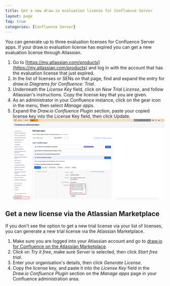 ```yaml
---
title: Get a new draw.io evaluation license for Confluence Server
layout: page
faq: true
categories: [Confluence Server]
---
```


You can generate up to three evaluation licenses for Confluence Server apps. If your draw.io evaluation license has expired you can get a new evaluation license through Atlassian.

1. Go to [https://my.atlassian.com/products](https://my.atlassian.com/products) and log in with the account that has the evaluation license that just expired.
2. In the list of licenses or SENs on that page, find and expand the entry for _draw.io Diagrams for Confluence: Trial_.
3. Underneath the _License Key_ field, click on _New Trial License_, and follow Atlassian's instructions. Copy the license key that you are given.
4. As an administrator in your Confluence instance, click on the gear icon in the menu, then select _Manage apps_.
5. Expand the _Draw.io Confluence Plugin_ section, paste your copied license key into the License Key field, then click Update.
<br /><img src="/assets/img/blog/update-license-drawio-confluence-server.png" width="600" alt="Update the draw.io license in Confluence Server">

## Get a new license via the Atlassian Marketplace

If you don't see the option to get a new trial license via your list of licenses, you can generate a new trial license via the Atlassian Marketplace.

1. Make sure you are logged into your Atlassian account and go to [draw.io for Confluence on the Atlassian Marketplace](https://marketplace.atlassian.com/apps/1210933/draw-io-diagrams-for-confluence?hosting=server&tab=overview).
2. Click on _Try it free_, make sure _Server_ is selected, then click _Start free trial_.
3. Enter your organisation's details, then click _Generate License_.
4. Copy the license key, and paste it into the _License Key_ field in the _Draw.io Confluence Plugin_ section on the _Manage apps_ page in your Confluence administration area.
